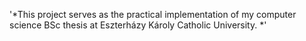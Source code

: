 '*This project serves as the practical implementation of my computer science BSc thesis at Eszterházy Károly Catholic University. *'

